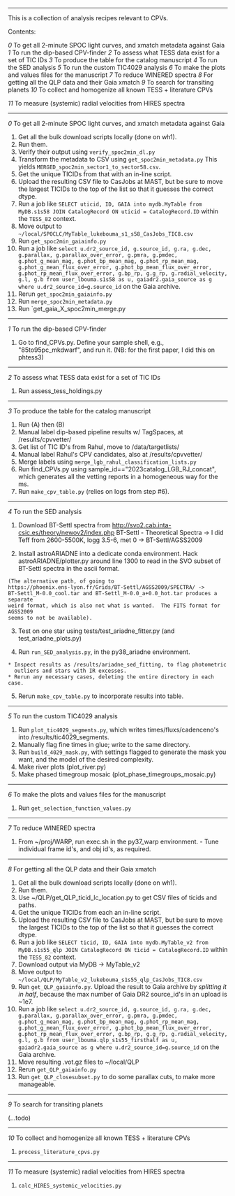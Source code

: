 ----------
This is a collection of analysis recipes relevant to CPVs.

Contents:

_0_ To get all 2-minute SPOC light curves, and xmatch metadata against Gaia
_1_ To run the dip-based CPV-finder
_2_ To assess what TESS data exist for a set of TIC IDs
_3_ To produce the table for the catalog manuscript
_4_ To run the SED analysis
_5_ To run the custom TIC4029 analysis
_6_ To make the plots and values files for the manuscript
_7_ To reduce WINERED spectra
_8_ For getting all the QLP data and their Gaia xmatch
_9_ To search for transiting planets
_10_ To collect and homogenize all known TESS + literature CPVs

_11_ To measure (systemic) radial velocities from HIRES spectra

----------
_0_ To get all 2-minute SPOC light curves, and xmatch metadata against Gaia

  1. Get all the bulk download scripts locally (done on wh1).
  2. Run them.
  3. Verify their output using `verify_spoc2min_dl.py`
  4. Transform the metadata to CSV using `get_spoc2min_metadata.py`
     This yields `MERGED_spoc2min_sector1_to_sector58.csv`.
  5. Get the unique TICIDs from that with an in-line script.
  6. Upload the resulting CSV file to CasJobs at MAST, but be sure to move the
     largest TICIDs to the top of the list so that it guesses the correct dtype.
  7. Run a job like
    ```
    SELECT uticid, ID, GAIA into mydb.MyTable from MyDB.s1s58
    JOIN CatalogRecord ON uticid = CatalogRecord.ID
    ```
    within the `TESS_82` context.
  8. Move output to `~/local/SPOCLC/MyTable_lukebouma_s1_s58_CasJobs_TIC8.csv`
  9. Run `get_spoc2min_gaiainfo.py`
  10. Run a job like
    ```
    select u.dr2_source_id, g.source_id, g.ra, g.dec, g.parallax,
    g.parallax_over_error, g.pmra, g.pmdec, g.phot_g_mean_mag, g.phot_bp_mean_mag,
    g.phot_rp_mean_mag, g.phot_g_mean_flux_over_error,
    g.phot_bp_mean_flux_over_error, g.phot_rp_mean_flux_over_error, g.bp_rp,
    g.g_rp, g.radial_velocity, g.l, g.b
    from user_lbouma.s1s58 as u, gaiadr2.gaia_source as g
    where u.dr2_source_id=g.source_id
    ```
    on the Gaia archive.
  11. Rerun `get_spoc2min_gaiainfo.py`
  12. Run `merge_spoc2min_metadata.py`
  13. Run `get_gaia_X_spoc2min_merge.py

----------
_1_ To run the dip-based CPV-finder

  1. Go to find_CPVs.py.  Define your sample shell, e.g., "85to95pc_mkdwarf",
     and run it.  (NB: for the first paper, I did this on phtess3)

----------
_2_ To assess what TESS data exist for a set of TIC IDs

  1. Run assess_tess_holdings.py

----------
_3_ To produce the table for the catalog manuscript

  1. Run (A) then (B)
  2. Manual label dip-based pipeline results w/ TagSpaces, at /results/cpvvetter/
  3. Get list of TIC ID's from Rahul, move to /data/targetlists/
  4. Manual label Rahul's CPV candidates, also at /results/cpvvetter/
  5. Merge labels using `merge_lgb_rahul_classification_lists.py`
  6. Run find_CPVs.py using sample_id=="2023catalog_LGB_RJ_concat", which
     generates all the vetting reports in a homogeneous way for the ms.
  7. Run `make_cpv_table.py` (relies on logs from step #6).

----------
_4_ To run the SED analysis

  1. Download BT-Settl spectra from
    http://svo2.cab.inta-csic.es/theory/newov2/index.php
    BT-Settl - Theoretical Spectra
    -> I did Teff from 2600-5500K, logg 3.5-6, met 0
    -> BT-Settl/AGSS2009

  2. Install astroARIADNE into a dedicate conda environment.  Hack
    astroARIADNE/plotter.py around line 1300 to read in the SVO subset of
    BT-Settl spectra in the ascii format.

    (The alternative path, of going to
    https://phoenix.ens-lyon.fr/Grids/BT-Settl/AGSS2009/SPECTRA/ ->
    BT-Settl_M-0.0_cool.tar and BT-Settl_M-0.0_a+0.0_hot.tar produces a separate
    weird format, which is also not what is wanted.  The FITS format for AGSS2009
    seems to not be available).

  3. Test on one star using tests/test_ariadne_fitter.py (and
     test_ariadne_plots.py)

  4. Run `run_SED_analysis.py`, in the py38_ariadne environment.

    * Inspect results as /results/ariadne_sed_fitting, to flag photometric
      outliers and stars with IR excesses.
    * Rerun any necessary cases, deleting the entire directory in each case.

  5. Rerun `make_cpv_table.py` to incorporate results into table.

----------
_5_ To run the custom TIC4029 analysis

  1. Run `plot_tic4029_segments.py`, which writes times/fluxs/cadenceno's into
     /results/tic4029_segments.
  2. Manually flag fine times in glue; write to the same directory.
  3. Run `build_4029_mask.py`, with settings flagged to generate the mask you
     want, and the model of the desired complexity.
  4. Make river plots (plot_river.py)
  5. Make phased timegroup mosaic (plot_phase_timegroups_mosaic.py)

----------
_6_ To make the plots and values files for the manuscript

  1. Run `get_selection_function_values.py`

----------
_7_ To reduce WINERED spectra

  1. From ~/proj/WARP, run exec.sh in the py37_warp environment.
    - Tune individual frame id's, and obj id's, as required.

----------
_8_ For getting all the QLP data and their Gaia xmatch

  1. Get all the bulk download scripts locally (done on wh1).
  2. Run them.
  3. Use ~/QLP/get_QLP_ticid_lc_location.py to get CSV files of ticids and paths.
  4. Get the unique TICIDs from each an in-line script.
  5. Upload the resulting CSV file to CasJobs at MAST, but be sure to move the
     largest TICIDs to the top of the list so that it guesses the correct dtype.
  6. Run a job like
    ```
    SELECT ticid, ID, GAIA into mydb.MyTable_v2 from MyDB.s1s55_qlp
    JOIN CatalogRecord ON ticid = CatalogRecord.ID
    ```
    within the `TESS_82` context.
  7. Download output via MyDB -> MyTable_v2
  8. Move output to `~/local/QLP/MyTable_v2_lukebouma_s1s55_qlp_CasJobs_TIC8.csv`
  9. Run `get_QLP_gaiainfo.py`.  Upload the result to Gaia archive by _splitting
     it in half_, because the max number of Gaia DR2 source_id's in an upload is
     ~1e7.
  10. Run a job like
    ```
    select u.dr2_source_id, g.source_id, g.ra, g.dec, g.parallax,
    g.parallax_over_error, g.pmra, g.pmdec, g.phot_g_mean_mag, g.phot_bp_mean_mag,
    g.phot_rp_mean_mag, g.phot_g_mean_flux_over_error,
    g.phot_bp_mean_flux_over_error, g.phot_rp_mean_flux_over_error, g.bp_rp,
    g.g_rp, g.radial_velocity, g.l, g.b
    from user_lbouma.qlp_s1s55_firsthalf as u, gaiadr2.gaia_source as g
    where u.dr2_source_id=g.source_id
    ```
    on the Gaia archive.
  11. Move resulting .vot.gz files to ~/local/QLP
  12. Rerun `get_QLP_gaiainfo.py`
  13. Run `get_QLP_closesubset.py` to do some parallax cuts, to make more
      manageable.

----------
_9_ To search for transiting planets

  (...todo)

----------
_10_ To collect and homogenize all known TESS + literature CPVs

1. `process_literature_cpvs.py`

----------
_11_ To measure (systemic) radial velocities from HIRES spectra

1. `calc_HIRES_systemic_velocities.py`
